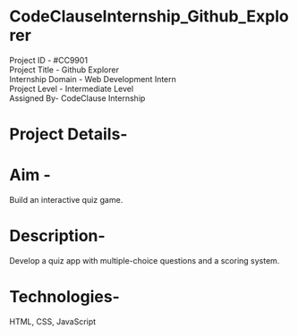 # CodeClauseInternship_Github_Explorer

Project ID - #CC9901 <br>
Project Title - Github Explorer<br>
Internship Domain - Web Development Intern<br>
Project Level - Intermediate Level<br>
Assigned By- CodeClause Internship<br>

# Project Details-

# Aim -

Build an interactive quiz game.

# Description-
Develop a quiz app with multiple-choice questions and a scoring system.

# Technologies-
HTML, CSS, JavaScript
